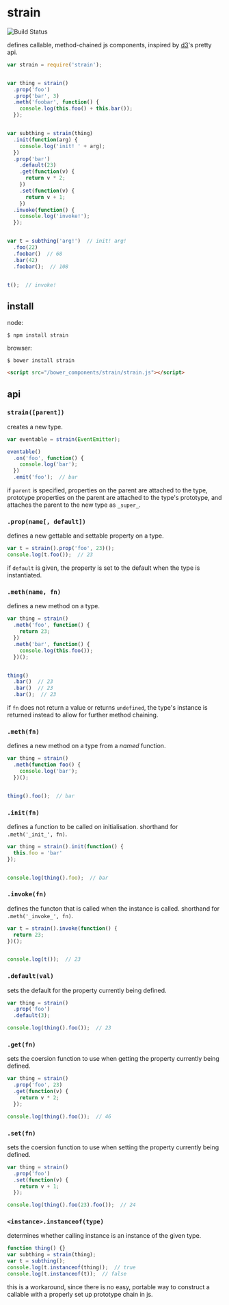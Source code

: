 # strain

![Build Status](https://api.travis-ci.org/justinvdm/strain.png)

defines callable, method-chained js components, inspired by [d3](https://github.com/mbostock/d3)'s pretty api.


```javascript
var strain = require('strain');


var thing = strain()
  .prop('foo')
  .prop('bar', 3)
  .meth('foobar', function() {
    console.log(this.foo() + this.bar());
  });


var subthing = strain(thing)
  .init(function(arg) {
    console.log('init! ' + arg);
  })
  .prop('bar')
    .default(23)
    .get(function(v) {
      return v * 2;
    })
    .set(function(v) {
      return v + 1;
    })
  .invoke(function() {
    console.log('invoke!');
  });


var t = subthing('arg!')  // init! arg!
  .foo(22)
  .foobar()  // 68
  .bar(42)
  .foobar();  // 108


t();  // invoke!
```


## install

node:

```
$ npm install strain
```

browser:

```
$ bower install strain
```

```html
<script src="/bower_components/strain/strain.js"></script>
```


## api

### `strain([parent])`

creates a new type.

```javascript
var eventable = strain(EventEmitter);

eventable()
  .on('foo', function() {
    console.log('bar');
  })
  .emit('foo');  // bar
```

if `parent` is specified, properties on the parent are attached to the type, prototype properties on the parent are attached to the type's prototype, and attaches the parent to the new type as `_super_`.


### `.prop(name[, default])`

defines a new gettable and settable property on a type.

```javascript
var t = strain().prop('foo', 23)();
console.log(t.foo());  // 23
```

if `default` is given, the property is set to the default when the type is instantiated.


### `.meth(name, fn)`


defines a new method on a type.

```javascript
var thing = strain()
  .meth('foo', function() {
    return 23;
  })
  .meth('bar', function() {
    console.log(this.foo());
  })();


thing()
  .bar()  // 23
  .bar()  // 23
  .bar();  // 23
```

if `fn` does not return a value or returns `undefined`, the type's instance is returned instead to allow for further method chaining.


### `.meth(fn)`


defines a new method on a type from a *named* function.

```javascript
var thing = strain()
  .meth(function foo() {
    console.log('bar');
  })();


thing().foo();  // bar
```


### `.init(fn)`


defines a function to be called on initialisation. shorthand for `.meth('_init_', fn)`.

```javascript
var thing = strain().init(function() {
  this.foo = 'bar'
});


console.log(thing().foo);  // bar
```


### `.invoke(fn)`


defines the functon that is called when the instance is called. shorthand for `.meth('_invoke_', fn)`.

```javascript
var t = strain().invoke(function() {
  return 23;
})();


console.log(t());  // 23
```


### `.default(val)`


sets the default for the property currently being defined.

```javascript
var thing = strain()
  .prop('foo')
  .default(3);

console.log(thing().foo());  // 23
```


### `.get(fn)`


sets the coersion function to use when getting the property currently being defined.

```javascript
var thing = strain()
  .prop('foo', 23)
  .get(function(v) {
    return v * 2;
  });

console.log(thing().foo());  // 46
```


### `.set(fn)`


sets the coersion function to use when setting the property currently being defined.

```javascript
var thing = strain()
  .prop('foo')
  .set(function(v) {
    return v + 1;
  });

console.log(thing().foo(23).foo());  // 24
```


### `<instance>.instanceof(type)`


determines whether calling instance is an instance of the given type.


```javascript
function thing() {}
var subthing = strain(thing);
var t = subthing();
console.log(t.instanceof(thing));  // true
console.log(t.instanceof(t));  // false
```

this is a workaround, since there is no easy, portable way to construct a callable with a properly set up prototype chain in js.
